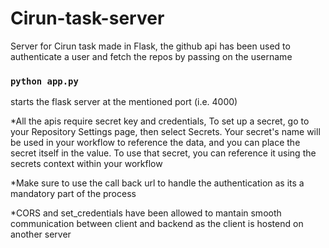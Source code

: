 # Cirun-task-server
Server for Cirun task made in Flask, the github api has been used to authenticate a user
and fetch the repos by passing on the username

###  `python app.py`
starts the flask server at the mentioned port (i.e. 4000) 

*All the apis require secret key and credentials, To set up a secret, go to your Repository Settings page, then select Secrets. Your secret's name will be used in your workflow to reference the data, and you can place the secret itself in the value. To use that secret, you can reference it using the secrets context within your workflow

*Make sure to use the call back url to handle the authentication as its a mandatory part of the process

*CORS and set_credentials have been allowed to mantain smooth communication between client and backend as the client is hostend on another server



